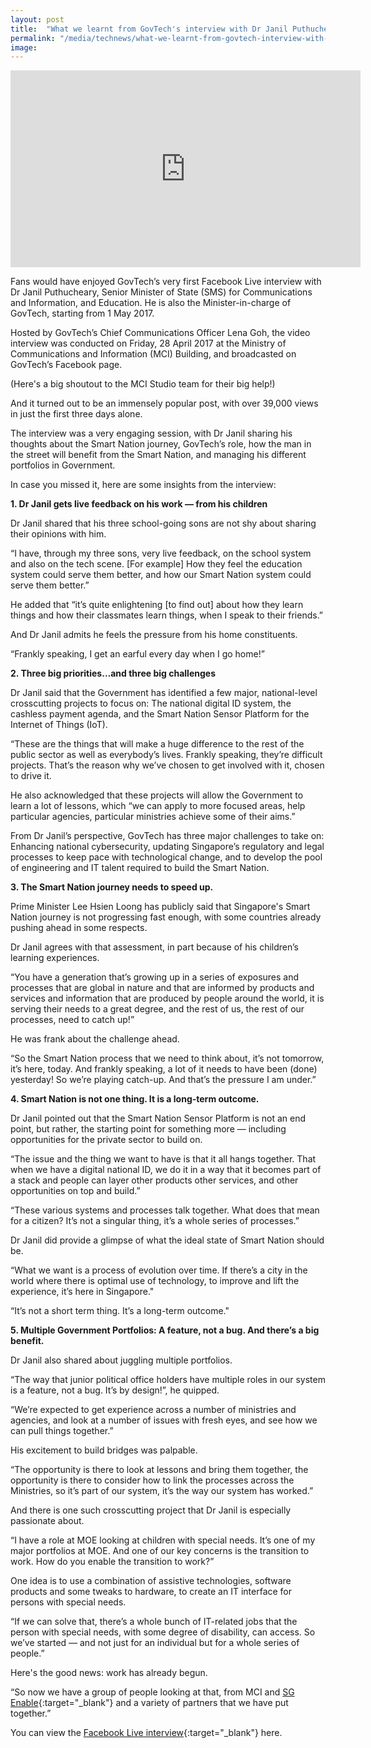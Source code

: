 ```yaml
---
layout: post
title:  "What we learnt from GovTech's interview with Dr Janil Puthucheary"
permalink: "/media/technews/what-we-learnt-from-govtech-interview-with-dr-janil-puthucheary"
image: 
---
```


<div class="bp-youtube">
    <iframe width="560" height="315" src="https://www.youtube.com/embed/IbeL5qnxRvw" frameborder="0" allow="autoplay; encrypted-media" allowfullscreen></iframe>
</div>

Fans would have enjoyed GovTech’s very first Facebook Live interview with Dr Janil Puthucheary, Senior Minister of State (SMS) for Communications and Information, and Education. He is also the Minister-in-charge of GovTech, starting from 1 May 2017.

Hosted by GovTech’s Chief Communications Officer Lena Goh, the video interview was conducted on Friday, 28 April 2017 at the Ministry of Communications and Information (MCI) Building, and broadcasted on GovTech’s Facebook page.

(Here's a big shoutout to the MCI Studio team for their big help!)

And it turned out to be an immensely popular post, with over 39,000 views in just the first three days alone.

The interview was a very engaging session, with Dr Janil sharing his thoughts about the Smart Nation journey, GovTech’s role, how the man in the street will benefit from the Smart Nation, and managing his different portfolios in Government.

In case you missed it, here are some insights from the interview:


**1. Dr Janil gets live feedback on his work — from his children**

Dr Janil shared that his three school-going sons are not shy about sharing their opinions with him.

“I have, through my three sons, very live feedback, on the school system and also on the tech scene. [For example] How they feel the education system could serve them better, and how our Smart Nation system could serve them better.”

He added that “it’s quite enlightening [to find out] about how they learn things and how their classmates learn things, when I speak to their friends.”

And Dr Janil admits he feels the pressure from his home constituents.

“Frankly speaking, I get an earful every day when I go home!”


**2. Three big priorities…and three big challenges**

Dr Janil said that the Government has identified a few major, national-level crosscutting projects to focus on: The national digital ID system, the cashless payment agenda, and the Smart Nation Sensor Platform for the Internet of Things (IoT).

“These are the things that will make a huge difference to the rest of the public sector as well as everybody’s lives. Frankly speaking, they’re difficult projects.  That’s the reason why we’ve chosen to get involved with it, chosen to drive it.

He also acknowledged that these projects will allow the Government to learn a lot of lessons, which “we can apply to more focused areas, help particular agencies, particular ministries achieve some of their aims.”

From Dr Janil’s perspective, GovTech has three major challenges to take on: Enhancing national cybersecurity, updating Singapore’s regulatory and legal processes to keep pace with technological change, and to develop the pool of engineering and IT talent required to build the Smart Nation.


**3. The Smart Nation journey needs to speed up.**

Prime Minister Lee Hsien Loong has publicly said that Singapore's Smart Nation journey is not progressing fast enough, with some countries already pushing ahead in some respects.

Dr Janil agrees with that assessment, in part because of his children’s learning experiences.

“You have a generation that’s growing up in a series of exposures and processes that are global in nature and that are informed by products and services and information that are produced by people around the world, it is serving their needs to a great degree, and the rest of us, the rest of our processes, need to catch up!”

He was frank about the challenge ahead.

“So the Smart Nation process that we need to think about, it’s not tomorrow, it’s here, today. And frankly speaking, a lot of it needs to have been (done) yesterday! So we’re playing catch-up. And that’s the pressure I am under.”


**4. Smart Nation is not one thing. It is a long-term outcome.**

Dr Janil pointed out that the Smart Nation Sensor Platform is not an end point, but rather, the starting point for something more — including opportunities for the private sector to build on.

“The issue and the thing we want to have is that it all hangs together. That when we have a digital national ID, we do it in a way that it becomes part of a stack and people can layer other products other services, and other opportunities on top and build.”

“These various systems and processes talk together. What does that mean for a citizen? It’s not a singular thing, it’s a whole series of processes.”

Dr Janil did provide a glimpse of what the ideal state of Smart Nation should be.

“What we want is a process of evolution over time. If there’s a city in the world where there is optimal use of technology, to improve and lift the experience, it’s here in Singapore."

“It’s not a short term thing. It’s a long-term outcome."


**5. Multiple Government Portfolios: A feature, not a bug. And there’s a big benefit.**

Dr Janil also shared about juggling multiple portfolios.

“The way that junior political office holders have multiple roles in our system is a feature, not a bug. It’s by design!”, he quipped.

“We’re expected to get experience across a number of ministries and agencies, and look at a number of issues with fresh eyes, and see how we can pull things together.”

His excitement to build bridges was palpable. 

“The opportunity is there to look at lessons and bring them together, the opportunity is there to consider how to link the processes across the Ministries, so it’s part of our system, it’s the way our system has worked.”

And there is one such crosscutting project that Dr Janil is especially passionate about.

“I have a role at MOE looking at children with special needs. It’s one of my major portfolios at MOE. And one of our key concerns is the transition to work. How do you enable the transition to work?”

One idea is to use a combination of assistive technologies, software products and some tweaks to hardware, to create an IT interface for persons with special needs.

“If we can solve that, there’s a whole bunch of IT-related jobs that the person with special needs, with some degree of disability, can access. So we’ve started — and not just for an individual but for a whole series of people.”

Here's the good news: work has already begun.

“So now we have a group of people looking at that, from MCI and [SG Enable](https://www.sgenable.sg/Pages/Home.aspx){:target="_blank"} and a variety of partners that we have put together.”

You can view the [Facebook Live interview](https://www.facebook.com/GovTechSG/videos/10154307480297511/){:target="_blank"}  here.

